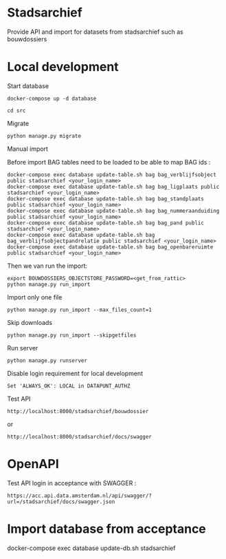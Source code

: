 # Stadsarchief

Provide API and import for datasets from stadsarchief such as bouwdossiers


# Local development

Start database

`docker-compose up -d database
`

`cd src `

Migrate

`python manage.py migrate
`

Manual import


Before import BAG tables need to be loaded to be able to map BAG ids :

```
docker-compose exec database update-table.sh bag bag_verblijfsobject public stadsarchief <your_login_name>
docker-compose exec database update-table.sh bag bag_ligplaats public stadsarchief <your_login_name>
docker-compose exec database update-table.sh bag bag_standplaats public stadsarchief <your_login_name>
docker-compose exec database update-table.sh bag bag_nummeraanduiding public stadsarchief <your_login_name>
docker-compose exec database update-table.sh bag bag_pand public stadsarchief <your_login_name>
docker-compose exec database update-table.sh bag bag_verblijfsobjectpandrelatie public stadsarchief <your_login_name>
docker-compose exec database update-table.sh bag bag_openbareruimte public stadsarchief <your_login_name>
```

Then we van run the import:

```
export BOUWDOSSIERS_OBJECTSTORE_PASSWORD=<get_from_rattic>
python manage.py run_import
```

Import only one file

`python manage.py run_import --max_files_count=1`

Skip downloads

`python manage.py run_import --skipgetfiles`


Run server

`python manage.py runserver`


Disable login requirement for local development

`Set 'ALWAYS_OK': LOCAL in DATAPUNT_AUTHZ`

Test API

`http://localhost:8000/stadsarchief/bouwdossier`

or

`http://localhost:8000/stadsarchief/docs/swagger`



# OpenAPI

Test API login in acceptance with SWAGGER :
 
`https://acc.api.data.amsterdam.nl/api/swagger/?url=/stadsarchief/docs/swagger.json`


# Import database from acceptance


docker-compose exec database update-db.sh stadsarchief <your username>